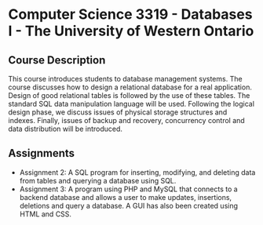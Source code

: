 # Computer Science 3319 - Databases I - The University of Western Ontario
## Course Description
This course introduces students to database management systems. The course discusses how to design a relational database for a real application. Design of good relational tables is followed by the use of these tables. The standard SQL data manipulation language will be used. Following the logical design phase, we discuss issues of physical storage structures and indexes. Finally, issues of backup and recovery, concurrency control and data distribution will be introduced.
## Assignments
- Assignment 2: A SQL program for inserting, modifying, and deleting data from tables and querying a database using SQL.
- Assignment 3: A program using PHP and MySQL that connects to a backend database and allows a user to make updates, insertions, deletions and query a database. A GUI has also been created using HTML and CSS.